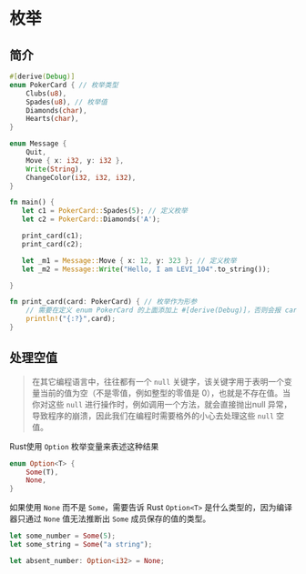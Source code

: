 # 枚举

## 简介

```rust
#[derive(Debug)]
enum PokerCard { // 枚举类型
    Clubs(u8),
    Spades(u8), // 枚举值
    Diamonds(char),
    Hearts(char),
}

enum Message {
    Quit,
    Move { x: i32, y: i32 },
    Write(String),
    ChangeColor(i32, i32, i32),
}

fn main() {
   let c1 = PokerCard::Spades(5); // 定义枚举
   let c2 = PokerCard::Diamonds('A');

   print_card(c1);
   print_card(c2);

   let _m1 = Message::Move { x: 12, y: 323 }; // 定义枚举
   let _m2 = Message::Write("Hello, I am LEVI_104".to_string());

}

fn print_card(card: PokerCard) { // 枚举作为形参
    // 需要在定义 enum PokerCard 的上面添加上 #[derive(Debug)]，否则会报 card 没有实现 Debug
    println!("{:?}",card);
}
```

## 处理空值

> 在其它编程语言中，往往都有一个 `null` 关键字，该关键字用于表明一个变量当前的值为空（不是零值，例如整型的零值是 0），也就是不存在值。当你对这些 `null` 进行操作时，例如调用一个方法，就会直接抛出null 异常，导致程序的崩溃，因此我们在编程时需要格外的小心去处理这些 `null` 空值。

Rust使用 `Option` 枚举变量来表述这种结果

```rust
enum Option<T> {
    Some(T),
    None,
}
```

如果使用 `None` 而不是 `Some`，需要告诉 Rust `Option<T>` 是什么类型的，因为编译器只通过 `None` 值无法推断出 `Some` 成员保存的值的类型。

```rust
let some_number = Some(5);
let some_string = Some("a string");

let absent_number: Option<i32> = None;
```











